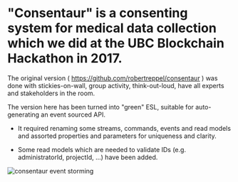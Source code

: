 # "Consentaur" is a consenting system for medical data collection which we did at the UBC Blockchain Hackathon in 2017.

The original version ( https://github.com/robertreppel/consentaur ) was done with stickies-on-wall, group activity, think-out-loud, have all experts and stakeholders in the room. 

The version here has been turned into "green" ESL, suitable for auto-generating an event sourced API. 

* It required renaming some streams, commands, events and read models and assorted properties and parameters for uniqueness and clarity.

* Some read models which are needed to validate IDs (e.g. administratorId, projectId, ...) have been added.


![consentaur event storming](Eventstorming.png)


